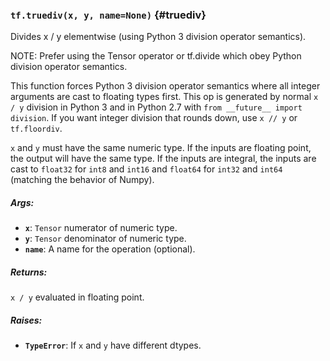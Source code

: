 ### `tf.truediv(x, y, name=None)` {#truediv}

Divides x / y elementwise (using Python 3 division operator semantics).

NOTE: Prefer using the Tensor operator or tf.divide which obey Python
division operator semantics.

This function forces Python 3 division operator semantics where all integer
arguments are cast to floating types first.   This op is generated by normal
`x / y` division in Python 3 and in Python 2.7 with
`from __future__ import division`.  If you want integer division that rounds
down, use `x // y` or `tf.floordiv`.

`x` and `y` must have the same numeric type.  If the inputs are floating
point, the output will have the same type.  If the inputs are integral, the
inputs are cast to `float32` for `int8` and `int16` and `float64` for `int32`
and `int64` (matching the behavior of Numpy).

##### Args:


*  <b>`x`</b>: `Tensor` numerator of numeric type.
*  <b>`y`</b>: `Tensor` denominator of numeric type.
*  <b>`name`</b>: A name for the operation (optional).

##### Returns:

  `x / y` evaluated in floating point.

##### Raises:


*  <b>`TypeError`</b>: If `x` and `y` have different dtypes.

